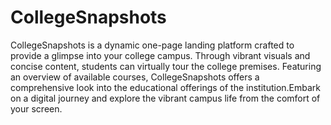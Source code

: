# CollegeSnapshots
CollegeSnapshots is a dynamic one-page landing platform crafted to provide a glimpse into your college campus. Through vibrant visuals and concise content, students can virtually tour the college premises. Featuring an overview of available courses, CollegeSnapshots offers a comprehensive look into the educational offerings of the institution.Embark on a digital journey and explore the vibrant campus life from the comfort of your screen.
